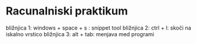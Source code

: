 # Racunalniski praktikum
bližnjica 1: windows + space + s : snippet tool
bližnjica 2: ctrl + l: skoči na iskalno vrstico
bližnjica 3: alt + tab: menjava med programi
